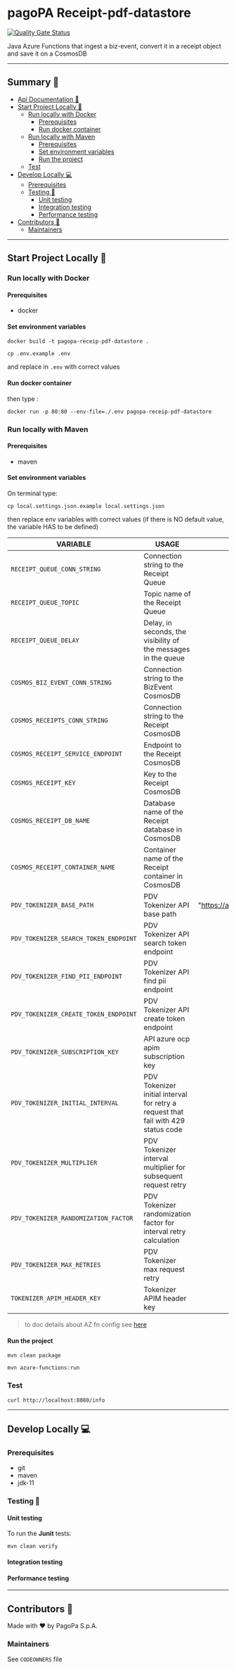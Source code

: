 # pagoPA Receipt-pdf-datastore

[![Quality Gate Status](https://sonarcloud.io/api/project_badges/measure?project=pagopa_pagopa-receipt-pdf-datastore&metric=alert_status)](https://sonarcloud.io/dashboard?id=pagopa_pagopa-receipt-pdf-datastore)

Java Azure Functions that ingest a biz-event, convert it in a receipt object and save it on a CosmosDB

---

## Summary 📖

- [Api Documentation 📖](#api-documentation-)
- [Start Project Locally 🚀](#start-project-locally-)
    * [Run locally with Docker](#run-locally-with-docker)
        + [Prerequisites](#prerequisites)
        + [Run docker container](#run-docker-container)
    * [Run locally with Maven](#run-locally-with-maven)
        + [Prerequisites](#prerequisites-1)
        + [Set environment variables](#set-environment-variables)
        + [Run the project](#run-the-project)
    * [Test](#test)
- [Develop Locally 💻](#develop-locally-)
    * [Prerequisites](#prerequisites-2)
    * [Testing 🧪](#testing-)
        + [Unit testing](#unit-testing)
        + [Integration testing](#integration-testing)
        + [Performance testing](#performance-testing)
- [Contributors 👥](#contributors-)
    * [Maintainers](#maintainers)

---

## Start Project Locally 🚀

### Run locally with Docker

#### Prerequisites

- docker

#### Set environment variables

`docker build -t pagopa-receip-pdf-datastore .`

`cp .env.example .env`

and replace in `.env` with correct values

#### Run docker container

then type :

`docker run -p 80:80 --env-file=./.env pagopa-receip-pdf-datastore`

### Run locally with Maven

#### Prerequisites

- maven

#### Set environment variables

On terminal type:

`cp local.settings.json.example local.settings.json`

then replace env variables with correct values
(if there is NO default value, the variable HAS to be defined)

| VARIABLE                              | USAGE                                                                             |                     DEFAULT VALUE                      |
|---------------------------------------|-----------------------------------------------------------------------------------|:------------------------------------------------------:|
| `RECEIPT_QUEUE_CONN_STRING`           | Connection string to the Receipt Queue                                            |                                                        |
| `RECEIPT_QUEUE_TOPIC`                 | Topic name of the Receipt Queue                                                   |                                                        |
| `RECEIPT_QUEUE_DELAY`                 | Delay, in seconds, the visibility of the messages in the queue                    |                          "1"                           |
| `COSMOS_BIZ_EVENT_CONN_STRING`        | Connection string to the BizEvent CosmosDB                                        |                                                        |
| `COSMOS_RECEIPTS_CONN_STRING`         | Connection string to the Receipt CosmosDB                                         |                                                        |
| `COSMOS_RECEIPT_SERVICE_ENDPOINT`     | Endpoint to the Receipt CosmosDB                                                  |                                                        |
| `COSMOS_RECEIPT_KEY`                  | Key to the Receipt CosmosDB                                                       |                                                        |
| `COSMOS_RECEIPT_DB_NAME`              | Database name of the Receipt database in CosmosDB                                 |                                                        |
| `COSMOS_RECEIPT_CONTAINER_NAME`       | Container name of the Receipt container in CosmosDB                               |                                                        |
| `PDV_TOKENIZER_BASE_PATH`             | PDV Tokenizer API base path                                                       | "https://api.uat.tokenizer.pdv.pagopa.it/tokenizer/v1" |
| `PDV_TOKENIZER_SEARCH_TOKEN_ENDPOINT` | PDV Tokenizer API search token endpoint                                           |                    "/tokens/search"                    |
| `PDV_TOKENIZER_FIND_PII_ENDPOINT`     | PDV Tokenizer API find pii endpoint                                               |                    "/tokens/%s/pii"                    |
| `PDV_TOKENIZER_CREATE_TOKEN_ENDPOINT` | PDV Tokenizer API create token endpoint                                           |                       "/tokens"                        |
| `PDV_TOKENIZER_SUBSCRIPTION_KEY`      | API azure ocp apim subscription key                                               |                                                        |
| `PDV_TOKENIZER_INITIAL_INTERVAL`      | PDV Tokenizer initial interval for retry a request that fail with 429 status code |                          200                           |
| `PDV_TOKENIZER_MULTIPLIER`            | PDV Tokenizer interval multiplier for subsequent request retry                    |                          2.0                           |
| `PDV_TOKENIZER_RANDOMIZATION_FACTOR`  | PDV Tokenizer randomization factor for interval retry calculation                 |                          0.6                           |
| `PDV_TOKENIZER_MAX_RETRIES`           | PDV Tokenizer max request retry                                                   |                           3                            |
| `TOKENIZER_APIM_HEADER_KEY`           | Tokenizer APIM header key                                                         |                       x-api-key                        |

> to doc details about AZ fn config
> see [here](https://stackoverflow.com/questions/62669672/azure-functions-what-is-the-purpose-of-having-host-json-and-local-settings-jso)


#### Run the project

`mvn clean package`

`mvn azure-functions:run`

### Test

`curl http://localhost:8080/info`

---

## Develop Locally 💻

### Prerequisites

- git
- maven
- jdk-11

### Testing 🧪

#### Unit testing

To run the **Junit** tests:

`mvn clean verify`

#### Integration testing

#### Performance testing

---

## Contributors 👥

Made with ❤️ by PagoPa S.p.A.

### Maintainers

See `CODEOWNERS` file